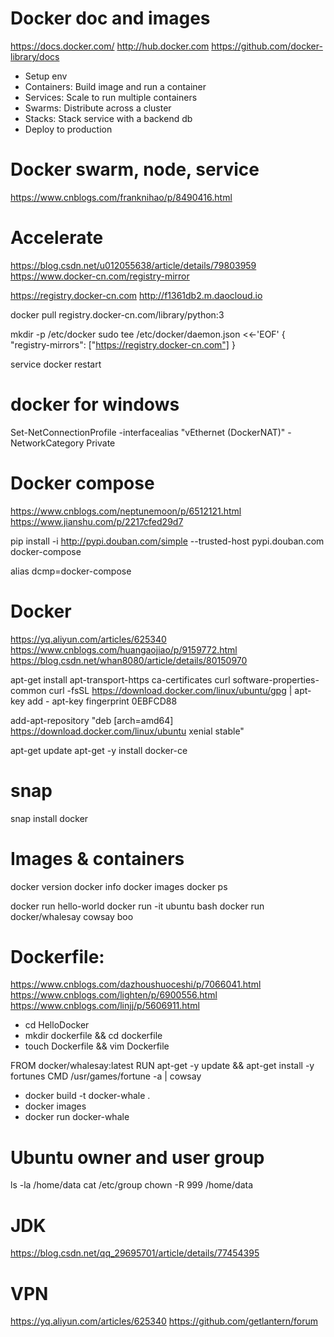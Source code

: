 # Docker doc and images
https://docs.docker.com/
http://hub.docker.com
https://github.com/docker-library/docs

- Setup env
- Containers: Build image and run a container
- Services: Scale to run multiple containers
- Swarms: Distribute across a cluster
- Stacks: Stack service with a backend db
- Deploy to production


# Docker swarm, node, service
https://www.cnblogs.com/franknihao/p/8490416.html


# Accelerate
https://blog.csdn.net/u012055638/article/details/79803959
https://www.docker-cn.com/registry-mirror

https://registry.docker-cn.com
http://f1361db2.m.daocloud.io

docker pull registry.docker-cn.com/library/python:3

mkdir -p /etc/docker
sudo tee /etc/docker/daemon.json <<-'EOF'
{
  "registry-mirrors": ["https://registry.docker-cn.com"]
}

service docker restart


# docker for windows
Set-NetConnectionProfile -interfacealias "vEthernet (DockerNAT)" -NetworkCategory Private


# Docker compose
https://www.cnblogs.com/neptunemoon/p/6512121.html
https://www.jianshu.com/p/2217cfed29d7

pip install -i http://pypi.douban.com/simple --trusted-host pypi.douban.com docker-compose

alias dcmp=docker-compose


# Docker
https://yq.aliyun.com/articles/625340
https://www.cnblogs.com/huangaojiao/p/9159772.html
https://blog.csdn.net/whan8080/article/details/80150970

apt-get install apt-transport-https ca-certificates curl software-properties-common
curl -fsSL https://download.docker.com/linux/ubuntu/gpg | apt-key add -
apt-key fingerprint 0EBFCD88

add-apt-repository "deb [arch=amd64] https://download.docker.com/linux/ubuntu  xenial  stable"

apt-get update
apt-get -y install docker-ce


# snap
snap install docker


# Images & containers
docker version
docker info
docker images
docker ps

docker run hello-world
docker run -it ubuntu bash
docker run docker/whalesay cowsay boo


# Dockerfile:
https://www.cnblogs.com/dazhoushuoceshi/p/7066041.html
https://www.cnblogs.com/lighten/p/6900556.html
https://www.cnblogs.com/linjj/p/5606911.html

- cd HelloDocker
- mkdir dockerfile && cd dockerfile
- touch Dockerfile && vim Dockerfile

FROM docker/whalesay:latest
RUN apt-get -y update && apt-get install -y fortunes
CMD /usr/games/fortune -a | cowsay

- docker build -t docker-whale .
- docker images
- docker run docker-whale


# Ubuntu owner and user group
ls -la /home/data
cat /etc/group
chown -R 999 /home/data


# JDK
https://blog.csdn.net/qq_29695701/article/details/77454395


# VPN
https://yq.aliyun.com/articles/625340
https://github.com/getlantern/forum
